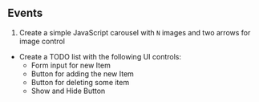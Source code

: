 ## Events

1. Create a simple JavaScript carousel with `N` images and two arrows for image control 
* Create a TODO list with the following UI controls:
    * Form input for new Item
    * Button for adding the new Item
    * Button for deleting some item
    * Show and Hide Button
